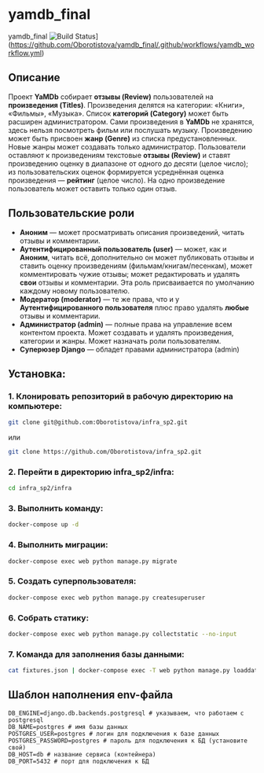 # yamdb_final
yamdb_final
![Build Status](https://github.com/Oborotistova/yamdb_final/workflows/Run%20tests/badge.svg)](https://github.com/Oborotistova/yamdb_final/.github/workflows/yamdb_workflow.yml)
## Описание


Проект **YaMDb** собирает **отзывы (Review)** пользователей на **произведения (Titles)**. Произведения делятся на категории: «Книги», «Фильмы», «Музыка». Список **категорий (Category)** может быть расширен администратором.
Сами произведения в **YaMDb** не хранятся, здесь нельзя посмотреть фильм или послушать музыку.
Произведению может быть присвоен **жанр (Genre)** из списка предустановленных. Новые жанры может создавать только администратор.
Пользователи оставляют к произведениям текстовые **отзывы (Review)** и ставят произведению оценку в диапазоне от одного до десяти (целое число); из пользовательских оценок формируется усреднённая оценка произведения — **рейтинг** (целое число). На одно произведение пользователь может оставить только один отзыв.


## Пользовательские роли

- **Аноним** — может просматривать описания произведений, читать отзывы и комментарии.
- **Аутентифицированный пользователь (user)** — может, как и **Аноним**, читать всё, дополнительно он может публиковать отзывы и ставить оценку произведениям (фильмам/книгам/песенкам), может комментировать чужие отзывы; может редактировать и удалять **свои** отзывы и комментарии. Эта роль присваивается по умолчанию каждому новому пользователю.
- **Модератор (moderator)** — те же права, что и у **Аутентифицированного пользователя** плюс право удалять **любые** отзывы и комментарии.
- **Администратор (admin)** — полные права на управление всем контентом проекта. Может создавать и удалять произведения, категории и жанры. Может назначать роли пользователям.
- **Суперюзер Django** — обладет правами администратора (admin)


## Установка:

### 1. Клонировать репозиторий в рабочую директорию на компьютере:

```bash
git clone git@github.com:Oborotistova/infra_sp2.git
```
или

```bash
git clone https://github.com/Oborotistova/infra_sp2.git
```

### 2. Перейти в директорию infra_sp2/infra:

```bash
cd infra_sp2/infra
```
### 3. Выполнить команду:
```bash
docker-compose up -d
```

### 4. Выполнить миграции:
```bash
docker-compose exec web python manage.py migrate
```

### 5. Создать суперпользователя:
```bash
docker-compose exec web python manage.py createsuperuser
```

### 6. Собрать статику:
```bash
docker-compose exec web python manage.py collectstatic --no-input
```

### 7. Kомандa для заполнения базы данными:
```bash
cat fixtures.json | docker-compose exec -T web python manage.py loaddata --format=json -
```

## Шаблон наполнения env-файла
```
DB_ENGINE=django.db.backends.postgresql # указываем, что работаем с postgresql
DB_NAME=postgres # имя базы данных
POSTGRES_USER=postgres # логин для подключения к базе данных
POSTGRES_PASSWORD=postgres # пароль для подключения к БД (установите свой)
DB_HOST=db # название сервиса (контейнера)
DB_PORT=5432 # порт для подключения к БД
```